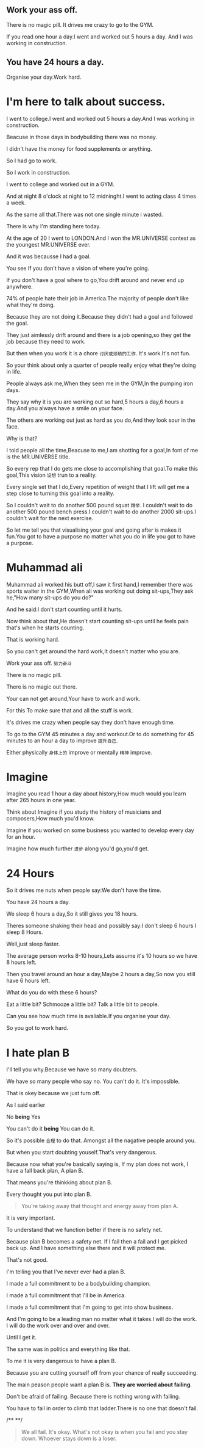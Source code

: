 ## Work your ass off.
There is no magic pill. It drives me crazy to go to the GYM.

If you read one hour a day.I went and worked out 5 hours a day. And I was working in construction.

## You have 24 hours a day.
Organise your day.Work hard.

# I'm here to talk about success.

I went to college.I went and worked out 5 hours a day.And I was working in construction.

Beacuse in those days in bodybuilding there was no money.

I didn't have the money for food supplements or anything.

So I had go to work.

So I work in construction.

I went to college and worked out in a GYM.

And at night 8 o'clock at night to 12 midninght.I went to acting class 4 times a week.

As the same all that.There was not one single minute i wasted.

There is why I'm standing here today.

At the age of 20 I went to LONDON.And I won the MR.UNIVERSE contest as the youngest MR.UNIVERSE ever.

And it was becausse I had a goal.

You see If you don't have a vision of where you're going.

If you don't have a goal where to go,You drift around and never end up anywhere.

74% of people hate their job in America.The majority of people don't like what they're doing.

Because they are not doing it.Because they didn't had a goal and followed the goal.

They just aimlessly drift around and there is a job opening,so they get the job because they need to work.

But then when you work it is a chore `讨厌或烦琐的工作`. It's work.It's not fun.

So your think about only a quarter of people really enjoy what they're doing in life.

People always ask me,When they seen me in the GYM,In the pumping iron days.

They say why it is you are working out so hard,5 hours a day,6 hours a day.And you always have a smile on your face.

The others are working out just as hard as you do,And they look sour in the face.

Why is that?

I told people all the time,Beacuse to me,I am shotting for a goal,In font of me is the MR.UNIVERSE title.

So every rep that I do gets me close to accomplishing that goal.To make this goal,This vision `设想` trun to a reality.

Every single set that I do,Every repetition of weight that I lift will get me a step close to turning this goal into a reality.

So I couldn't wait to do another 500 pound squat `蹲举`. I couldn't wait to do another 500 pound bench press.I couldn't wait to do another 2000 sit-ups.I couldn't wait for the next exercise.

So let me tell you that visualising your goal and going after is makes it fun.You got to have a purpose no matter what you do in life you got to have a purpose.

# Muhammad ali
Muhammad ali worked his butt off,I saw it first hand,I remember there was sports waiter in the GYM,When ali was working out doing sit-ups,They ask he,"How many sit-ups do you do?"

And he said:I don't start counting until it hurts.

Now think about that,He doesn't start counting sit-ups until he feels pain that's when he starts counting.

That is working hard.

So you can't get around the hard work,It doesn't matter who you are.

Work your ass off. `努力奋斗`

There is no magic pill.

There is no magic out there.

Your can not get around,Your have to work and work.

For this To make sure that and all the stuff is work.

It's drives me crazy when people say they don't have enough time.

To go to the GYM 45 minutes a day and workout.Or to do something for 45 minutes to an hour a day to improve `提升自己`.

Either physically `身体上的` improve or mentally `精神` improve.

# Imagine
Imagine you read 1 hour a day about history,How much would you learn after 265 hours in one year.

Think about Imagine if you study the history of musicians and composers,How much you'd know.

Imagine if you worked on some business you wanted to develop every day for an hour.

Imagine how much further `进步` along you'd go,you'd get.

# 24 Hours

So it drives me nuts when people say:We don't have the time.

You have 24 hours a day.

We sleep 6 hours a day,So it still gives you 18 hours.

Theres someone shaking their head and possibly say:I don't sleep 6 hours I sleep 8 Hours.

Well,just sleep faster.

The average person works 8-10 hours,Lets assume it's 10 hours so we have 8 hours left.

Then you travel around an hour a day,Maybe 2 hours a day,So now you still have 6 hours left.

What do you do with these 6 hours?

Eat a little bit? Schmooze a little bit? Talk a little bit to people.

Can you see how much time is avaliable.If you organise your day.

So you got to work hard.

# I hate plan B

I'll tell you why.Because we have so many doubters.

We have so many people who say no. You can't do it. It's impossible.

That is okey because we just turn off.

As I said earlier

No **being** Yes

You can't do it **being** You can do it.

So it's possible `合理` to do that. Amongst all the nagative people around you.

But when you start doubting youself.That's very dangerous.

Because now what you're basically saying is, If my plan does not work, I have a fall back plan, A plan B.

That means you're thinkking about plan B.

Every thought you put into plan B. 

> You're taking away that thought and energy away from plan A.

It is very important.

To understand that we function better if there is no safety net.

Because plan B becomes a safety net. If I fail then a fail and I get picked back up. And I have something else there and it will protect me.

That's not good.

I'm telling you that I've never ever had a plan B.

I made a full commitment to be a bodybuilding champion.

I made a full commitment that I'll be in America.

I made a full commitment that I'm going to get into show business.

And I'm going to be a leading man no matter what it takes.I will do the work. I will do the work over and over and over.

Until I get it.

The same was in politics and everything like that.

To me it is very dangerous to have a plan B.

Because you are cutting yourself off from your chance of really succeeding.

The main peason people want a plan B is. **They are worried about failing**.

Don't be afraid of failing. Because there is nothing wrong with failing.

You have to fail in order to climb that ladder.There is no one that doesn't fail.

/** **/

> We all fail. It's okay. What's not okay is when you fail and you stay down. Whoever stays down is a loser.
